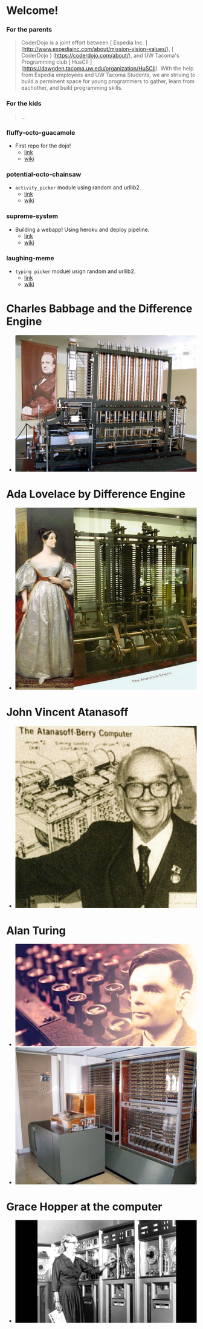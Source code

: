 # Welcome!

### For the parents
> CoderDojo is a joint effort between [ Expedia Inc. ] (http://www.expediainc.com/about/mission-vision-values/), [ CoderDojo ] (https://coderdojo.com/about/), and UW Tacoma's Programming club [ HusCII ] (https://dawgden.tacoma.uw.edu/organization/HuSCII). With the help from Expedia employees and UW Tacoma Students, we are striving to build a perminent space for young programmers to gather, learn from eachother, and build programming skills.

### For the kids
> ...

### fluffy-octo-guacamole
* First repo for the dojo!
  * [ link ](../../../fluffy-octo-guacamole)
  * [ wiki ](../../../fluffy-octo-guacamole/wiki)

### potential-octo-chainsaw
* `activity_picker` module using random and urllib2.
  * [ link ](../../../potential-octo-chainsaw)
  * [ wiki ](../../../potential-octo-chainsaw/wiki)

### supreme-system
* Building a webapp! Using heroku and deploy pipeline.
  * [ link ](../../../supreme-system)
  * [ wiki ](../../../supreme-system/wiki)

### laughing-meme
* `typing picker` moduel usign random and urllib2.
  * [ link ](../../../laughing-meme)
  * [ wiki ](../../../laughing-meme/wiki)


# Charles Babbage and the Difference Engine
* ![Image of Charles Babbage on banner](https://raw.githubusercontent.com/bellcodo/fluffy-octo-guacamole/master/resources/images/15547212342_8b3b64336b_b.jpg)

# Ada Lovelace by Difference Engine
* ![Image of Ada Lovelace by Difference Engine](https://raw.githubusercontent.com/bellcodo/fluffy-octo-guacamole/master/resources/images/software-ada-lovelace-and-a-trial-model-of-a-part-of-charles-babbages-analytical-engine.jpg)

# John Vincent Atanasoff
* ![Image of John Vincent Atanasoff in the news](https://raw.githubusercontent.com/bellcodo/fluffy-octo-guacamole/master/resources/images/MTI2NzY4NDY0NzgxMTY2NjAy.jpg)

# Alan Turing
* ![Image of Alan Turing](https://raw.githubusercontent.com/bellcodo/fluffy-octo-guacamole/master/resources/images/p00v2b0b.jpg)
* ![Image of Alan Turing computer](https://raw.githubusercontent.com/bellcodo/fluffy-octo-guacamole/master/resources/images/Z3_Deutsches_Museum.JPG)

# Grace Hopper at the computer
* ![Image of Grace Hopper at the computer](https://raw.githubusercontent.com/bellcodo/fluffy-octo-guacamole/master/resources/images/maxresdefault.jpg)


